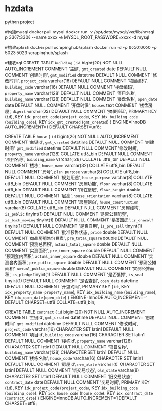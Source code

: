 # hzdata
python project

#构建mysql
docker pull mysql
docker run -v /opt/data/mysql:/var/lib/mysql -p 3307:3306 --name xxxx -e MYSQL_ROOT_PASSWORD=xxxx -d mysql

#构建splash
docker pull scrapinghub/splash
docker run -d -p 8050:8050 -p 5023:5023 scrapinghub/splash

#建表sql
CREATE TABLE `building` (
  `id` bigint(20) NOT NULL AUTO_INCREMENT COMMENT '主键',
  `gmt_created` date DEFAULT NULL COMMENT '创建时间',
  `gmt_modified` datetime DEFAULT NULL COMMENT '修改时间',
  `project_code` varchar(16) DEFAULT NULL COMMENT '项目编码',
  `building_code` varchar(16) DEFAULT NULL COMMENT '楼盘编码',
  `property_name` varchar(128) DEFAULT NULL COMMENT '项目名称',
  `building_name` varchar(128) DEFAULT NULL COMMENT '楼盘名称',
  `open_date` date DEFAULT NULL COMMENT '开盘时间',
  `houses` text COMMENT '楼盘房屋',
  `digest` varchar(32) DEFAULT NULL COMMENT '摘要验证',
  PRIMARY KEY (`id`),
  KEY `idx_project_code` (`project_code`),
  KEY `idx_building_code` (`building_code`),
  KEY `idx_gmt_created` (`gmt_created`)
) ENGINE=InnoDB AUTO_INCREMENT=1 DEFAULT CHARSET=utf8;

CREATE TABLE `house` (
  `id` bigint(20) NOT NULL AUTO_INCREMENT COMMENT '主键id',
  `gmt_created` datetime DEFAULT NULL COMMENT '创建时间',
  `gmt_modified` datetime DEFAULT NULL COMMENT '修改时间',
  `property_name` varchar(128) COLLATE utf8_bin DEFAULT NULL COMMENT '项目名称',
  `building_name` varchar(128) COLLATE utf8_bin DEFAULT NULL COMMENT '楼栋',
  `house_name` varchar(32) COLLATE utf8_bin DEFAULT NULL COMMENT '房号',
  `plan_purpose` varchar(8) COLLATE utf8_bin DEFAULT NULL COMMENT '规划用途',
  `house_purpose` varchar(8) COLLATE utf8_bin DEFAULT NULL COMMENT '房屋功能',
  `floor` varchar(8) COLLATE utf8_bin DEFAULT NULL COMMENT '所在楼层',
  `floor_height` double DEFAULT NULL COMMENT '层高',
  `house_orientation` varchar(8) COLLATE utf8_bin DEFAULT NULL COMMENT '房屋朝向',
  `house_construction` varchar(8) COLLATE utf8_bin DEFAULT NULL COMMENT '房屋结构',
  `is_public` tinyint(1) DEFAULT NULL COMMENT '是否公建配套',
  `is_back_moving` tinyint(1) DEFAULT NULL COMMENT '是否回迁',
  `is_oneself` tinyint(1) DEFAULT NULL COMMENT '是否自用',
  `is_pre_sell` tinyint(1) DEFAULT NULL COMMENT '批准预售状态',
  `price` double DEFAULT NULL COMMENT '商品房销售价目表',
  `pre_total_square` double DEFAULT NULL COMMENT '预测总面积',
  `actual_total_square` double DEFAULT NULL COMMENT '实测面积',
  `pre_inner_square` double DEFAULT NULL COMMENT '预测套内面积',
  `actual_inner_square` double DEFAULT NULL COMMENT '实测套内面积',
  `pre_public_square` double DEFAULT NULL COMMENT '预测公摊面积',
  `actual_public_square` double DEFAULT NULL COMMENT '实测公摊面积',
  `is_pledge` tinyint(1) DEFAULT NULL COMMENT '是否抵押',
  `is_seal` tinyint(1) DEFAULT NULL COMMENT '是否查封',
  `open_date` datetime DEFAULT NULL COMMENT '开盘时间',
  PRIMARY KEY (`id`),
  KEY `idx_property_name` (`property_name`),
  KEY `idx_building_name` (`building_name`),
  KEY `idx_open_date` (`open_date`)
) ENGINE=InnoDB AUTO_INCREMENT=1 DEFAULT CHARSET=utf8 COLLATE=utf8_bin;

CREATE TABLE `contract` (
  `id` bigint(20) NOT NULL AUTO_INCREMENT COMMENT '主键id',
  `gmt_created` datetime DEFAULT NULL COMMENT '创建时间',
  `gmt_modified` datetime DEFAULT NULL COMMENT '修改时间',
  `project_code` varchar(16) CHARACTER SET latin1 DEFAULT NULL COMMENT '项目id',
  `building_code` varchar(16) CHARACTER SET latin1 DEFAULT NULL COMMENT '楼栋id',
  `property_name` varchar(128) CHARACTER SET latin1 DEFAULT NULL COMMENT '项目名称',
  `building_name` varchar(128) CHARACTER SET latin1 DEFAULT NULL COMMENT '楼栋名称',
  `house_code` varchar(16) CHARACTER SET latin1 DEFAULT NULL COMMENT '房屋id',
  `new_state` varchar(8) CHARACTER SET latin1 DEFAULT NULL COMMENT '新交易状态',
  `old_state` varchar(8) CHARACTER SET latin1 DEFAULT NULL COMMENT '旧交易状态',
  `contract_date` date DEFAULT NULL COMMENT '交易时间',
  PRIMARY KEY (`id`),
  KEY `idx_project_code` (`project_code`),
  KEY `idx_building_code` (`building_code`),
  KEY `idx_house_code` (`house_code`),
  KEY `idx_contract_date` (`contract_date`)
) ENGINE=InnoDB AUTO_INCREMENT=1 DEFAULT CHARSET=utf8;


